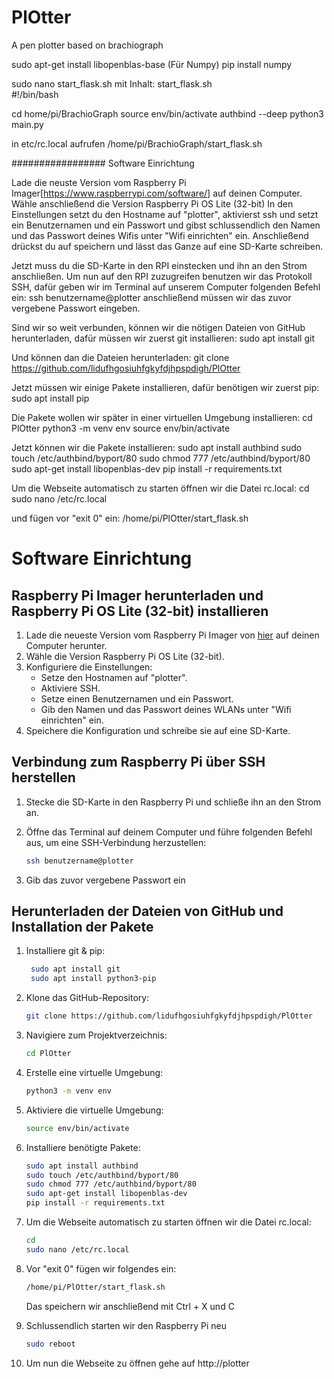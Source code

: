 # PlOtter
A pen plotter based on brachiograph

sudo apt-get install libopenblas-base (Für Numpy)
pip install numpy

sudo nano start_flask.sh
mit Inhalt:
start_flask.sh                               
#!/bin/bash

cd home/pi/BrachioGraph
source env/bin/activate
authbind --deep python3 main.py

in etc/rc.local aufrufen /home/pi/BrachioGraph/start_flask.sh


#################
Software Einrichtung

Lade die neuste Version vom Raspberry Pi Imager[https://www.raspberrypi.com/software/] auf deinen Computer.
Wähle anschließend die Version Raspberry Pi OS Lite (32-bit)
In den Einstellungen setzt du den Hostname auf "plotter", aktivierst ssh und setzt ein Benutzernamen und ein Passwort und gibst schlussendlich den Namen und das Passwort deines Wifis unter "Wifi einrichten" ein. 
Anschließend drückst du auf speichern und lässt das Ganze auf eine SD-Karte schreiben.

Jetzt muss du die SD-Karte in den RPI einstecken und ihn an den Strom anschließen.
Um nun auf den RPI zuzugreifen benutzen wir das Protokoll SSH, dafür geben wir im Terminal auf unserem Computer folgenden Befehl ein:
ssh benutzername@plotter
anschließend müssen wir das zuvor vergebene Passwort eingeben.

Sind wir so weit verbunden, können wir die nötigen Dateien von GitHub herunterladen, dafür müssen wir zuerst git installieren:
sudo apt install git

Und können dan die Dateien herunterladen:
git clone https://github.com/lidufhgosiuhfgkyfdjhpspdigh/PlOtter

Jetzt müssen wir einige Pakete installieren, dafür benötigen wir zuerst pip:
sudo apt install pip

Die Pakete wollen wir später in einer virtuellen Umgebung installieren:
cd PlOtter
python3 -m venv env
source env/bin/activate

Jetzt können wir die Pakete installieren:
sudo apt install authbind
sudo touch /etc/authbind/byport/80
sudo chmod 777 /etc/authbind/byport/80
sudo apt-get install libopenblas-dev
pip install -r requirements.txt

Um die Webseite automatisch zu starten öffnen wir die Datei rc.local:
cd
sudo nano /etc/rc.local

und fügen vor "exit 0" ein:
/home/pi/PlOtter/start_flask.sh

# Software Einrichtung

## Raspberry Pi Imager herunterladen und Raspberry Pi OS Lite (32-bit) installieren

1. Lade die neueste Version vom Raspberry Pi Imager von [hier](https://www.raspberrypi.com/software/) auf deinen Computer herunter.
2. Wähle die Version Raspberry Pi OS Lite (32-bit).
3. Konfiguriere die Einstellungen:
   - Setze den Hostnamen auf "plotter".
   - Aktiviere SSH.
   - Setze einen Benutzernamen und ein Passwort.
   - Gib den Namen und das Passwort deines WLANs unter "Wifi einrichten" ein.
4. Speichere die Konfiguration und schreibe sie auf eine SD-Karte.

## Verbindung zum Raspberry Pi über SSH herstellen

1. Stecke die SD-Karte in den Raspberry Pi und schließe ihn an den Strom an.
2. Öffne das Terminal auf deinem Computer und führe folgenden Befehl aus, um eine SSH-Verbindung herzustellen:
   
   ```bash
   ssh benutzername@plotter
3. Gib das zuvor vergebene Passwort ein

## Herunterladen der Dateien von GitHub und Installation der Pakete

1. Installiere git & pip:
   
   ```bash
    sudo apt install git
    sudo apt install python3-pip
2. Klone das GitHub-Repository:
   
   ```bash
   git clone https://github.com/lidufhgosiuhfgkyfdjhpspdigh/PlOtter
3. Navigiere zum Projektverzeichnis:
   
   ```bash
   cd PlOtter
4. Erstelle eine virtuelle Umgebung:
   
   ```bash
   python3 -m venv env
5. Aktiviere die virtuelle Umgebung:
   
   ```bash
   source env/bin/activate
6. Installiere benötigte Pakete:
   
   ```bash
   sudo apt install authbind
   sudo touch /etc/authbind/byport/80
   sudo chmod 777 /etc/authbind/byport/80
   sudo apt-get install libopenblas-dev
   pip install -r requirements.txt

7. Um die Webseite automatisch zu starten öffnen wir die Datei rc.local:
   
   ```bash
   cd
   sudo nano /etc/rc.local
8. Vor "exit 0" fügen wir folgendes ein:
    
   ```bash
   /home/pi/PlOtter/start_flask.sh
   ```
   Das speichern wir anschließend mit Ctrl + X und C
9. Schlussendlich starten wir den Raspberry Pi neu
   ```bash
   sudo reboot
10. Um nun die Webseite zu öffnen gehe auf http://plotter
